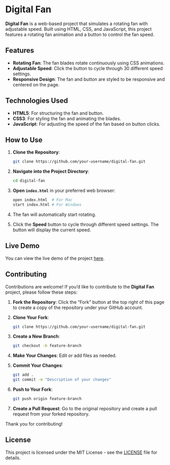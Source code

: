 # Digital Fan

**Digital Fan** is a web-based project that simulates a rotating fan with adjustable speed. Built using HTML, CSS, and JavaScript, this project features a rotating fan animation and a button to control the fan speed.

## Features

- **Rotating Fan**: The fan blades rotate continuously using CSS animations.
- **Adjustable Speed**: Click the button to cycle through 30 different speed settings.
- **Responsive Design**: The fan and button are styled to be responsive and centered on the page.

## Technologies Used

- **HTML5**: For structuring the fan and button.
- **CSS3**: For styling the fan and animating the blades.
- **JavaScript**: For adjusting the speed of the fan based on button clicks.

## How to Use

1. **Clone the Repository**:

   ```bash
   git clone https://github.com/your-username/digital-fan.git
   ```

2. **Navigate into the Project Directory**:

   ```bash
   cd digital-fan
   ```

3. **Open `index.html`** in your preferred web browser:

   ```bash
   open index.html  # For Mac
   start index.html # For Windows
   ```

4. The fan will automatically start rotating.
5. Click the **Speed** button to cycle through different speed settings. The button will display the current speed.

## Live Demo

You can view the live demo of the project [here](https://digital-fan-197786.netlify.app).

## Contributing

Contributions are welcome! If you’d like to contribute to the **Digital Fan** project, please follow these steps:

1. **Fork the Repository**: Click the “Fork” button at the top right of this page to create a copy of the repository under your GitHub account.
2. **Clone Your Fork**:

   ```bash
   git clone https://github.com/your-username/digital-fan.git
   ```

3. **Create a New Branch**:

   ```bash
   git checkout -b feature-branch
   ```

4. **Make Your Changes**: Edit or add files as needed.
5. **Commit Your Changes**:

   ```bash
   git add .
   git commit -m "Description of your changes"
   ```

6. **Push to Your Fork**:

   ```bash
   git push origin feature-branch
   ```

7. **Create a Pull Request**: Go to the original repository and create a pull request from your forked repository.

Thank you for contributing!

## License

This project is licensed under the MIT License - see the [LICENSE](./LICENSE) file for details.
